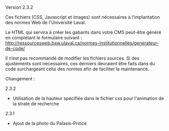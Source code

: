 ﻿Version 2.3.2

Ces fichiers (CSS, Javascript et images) sont nécessaires à l’implantation des normes Web de l'Université Laval.

Le HTML qui servira à créer les gabarits dans votre CMS peut-être généré en complétant le formulaire suivant :
http://ressourcesweb.bsw.ulaval.ca/normes-institutionnelles/generateur-de-code/

Il n’est pas recommandé de modifier les fichiers sources. Si des ajustements sont nécessaires, ces derniers devraient être faits dans du code surchargeant celui des normes afin de faciliter la maintenance.

Changement :

2.3.2 
  * Utilisation de la hauteur spécifiée dans le fichier css pour l'animation de la strate de recherche

2.3.1 
  * Ajout de la photo du Palasis-Prince
